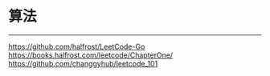 # 算法
---
https://github.com/halfrost/LeetCode-Go
https://books.halfrost.com/leetcode/ChapterOne/
https://github.com/changgyhub/leetcode_101
